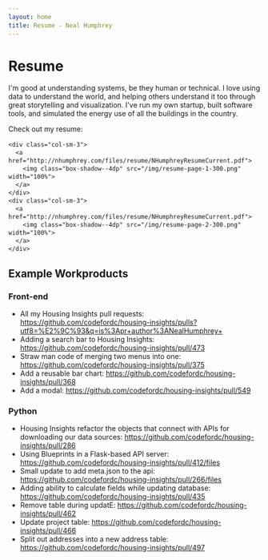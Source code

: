 ```yaml
---
layout: home
title: Resume - Neal Humphrey
---
```


<div class="row">
  <div class="col-xs-12">
  <h1>Resume</h1>
  <p>I'm good at understanding systems, be they human or technical. I love using data to understand the world, and helping others understand it too through great storytelling and visualization. I've run my own startup, built software tools, and simulated the energy use of all the buildings in the country.</p>

  <p>Check out my resume:</p>

    <div class="col-sm-3">
      <a href="http://nhumphrey.com/files/resume/NHumphreyResumeCurrent.pdf">
        <img class="box-shadow--4dp" src="/img/resume-page-1-300.png" width="100%">
      </a>
    </div>
    <div class="col-sm-3">
      <a href="http://nhumphrey.com/files/resume/NHumphreyResumeCurrent.pdf">
        <img class="box-shadow--4dp" src="/img/resume-page-2-300.png" width="100%">
      </a>
    </div>
  </div>
</div>



## Example Workproducts

### Front-end
- All my Housing Insights pull requests: https://github.com/codefordc/housing-insights/pulls?utf8=%E2%9C%93&q=is%3Apr+author%3ANealHumphrey+
- Adding a search bar to Housing Insights: https://github.com/codefordc/housing-insights/pull/473
- Straw man code of merging two menus into one: https://github.com/codefordc/housing-insights/pull/375
- Add a reusable bar chart: https://github.com/codefordc/housing-insights/pull/368
- Add a modal: https://github.com/codefordc/housing-insights/pull/549


### Python
- Housing Insights refactor the objects that connect with APIs for downloading our data sources: https://github.com/codefordc/housing-insights/pull/286
- Using Blueprints in a Flask-based API server: https://github.com/codefordc/housing-insights/pull/412/files
- Small update to add meta.json to the api: https://github.com/codefordc/housing-insights/pull/266/files
- Adding ability to calculate fields while updating database: https://github.com/codefordc/housing-insights/pull/435
- Remove table during updatE: https://github.com/codefordc/housing-insights/pull/462
- Update project table: https://github.com/codefordc/housing-insights/pull/466
- Split out addresses into a new address table: https://github.com/codefordc/housing-insights/pull/497